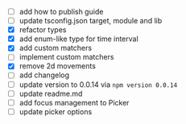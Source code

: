 - [ ] add how to publish guide
- [ ] update tsconfig.json target, module and lib
- [x] refactor types
- [x] add enum-like type for time interval
- [x] add custom matchers
- [ ] implement custom matchers
- [x] remove 2d movements
- [ ] add changelog
- [ ] update version to 0.0.14 via `npm version 0.0.14`
- [ ] update readme.md
- [ ] add focus management to Picker
- [ ] update picker options
